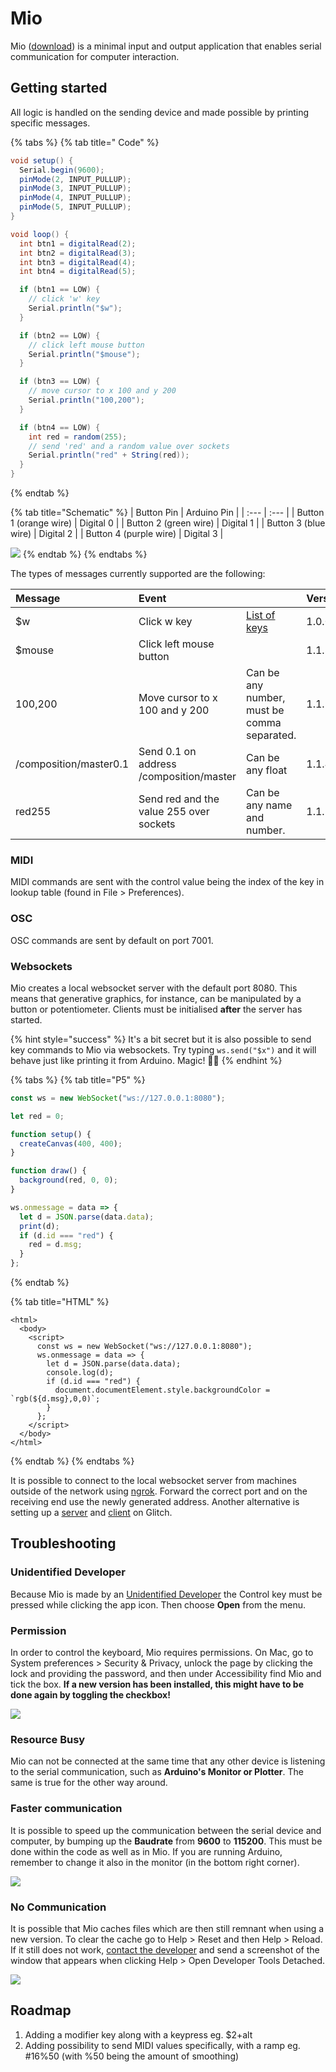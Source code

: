 # Mio

Mio \([download](https://jonasjohansson.itch.io/mio)\) is a minimal input and output application that enables serial communication for computer interaction.

## Getting started

 All logic is handled on the sending device and made possible by printing specific messages.

{% tabs %}
{% tab title=" Code" %}
```csharp
void setup() {
  Serial.begin(9600);
  pinMode(2, INPUT_PULLUP);
  pinMode(3, INPUT_PULLUP);
  pinMode(4, INPUT_PULLUP);
  pinMode(5, INPUT_PULLUP);
}

void loop() {
  int btn1 = digitalRead(2);
  int btn2 = digitalRead(3);
  int btn3 = digitalRead(4);
  int btn4 = digitalRead(5);

  if (btn1 == LOW) {
    // click 'w' key
    Serial.println("$w");
  }

  if (btn2 == LOW) {
    // click left mouse button
    Serial.println("$mouse");
  }

  if (btn3 == LOW) {
    // move cursor to x 100 and y 200
    Serial.println("100,200");
  }

  if (btn4 == LOW) {
    int red = random(255);
    // send 'red' and a random value over sockets
    Serial.println("red" + String(red));
  }
}
```
{% endtab %}

{% tab title="Schematic" %}
| Button Pin  | Arduino Pin |
| :--- | :--- |
| Button 1 \(orange wire\) | Digital 0 |
| Button 2 \(green wire\) | Digital 1 |
| Button 3 \(blue wire\) | Digital 2 |
| Button 4 \(purple wire\) | Digital 3 |

![](../.gitbook/assets/image%20%287%29.png)
{% endtab %}
{% endtabs %}

The types of messages currently supported are the following:

| Message | Event |  | Version |
| :--- | :--- | :--- | :--- |
| $w | Click w key | [List of keys](https://robotjs.io/docs/syntax#keys) | 1.0.0 |
| $mouse | Click left mouse button |  | 1.1.3 |
| 100,200 | Move cursor to x 100 and y 200 | Can be any number, must be comma separated. | 1.1.3 |
| /composition/master0.1 | Send 0.1 on address /composition/master | Can be any float | 1.1.4 |
| red255 | Send red and the value 255 over sockets | Can be any name and number. | 1.1.1 |

### MIDI

MIDI commands are sent with the control value being the index of the key in lookup table \(found in File &gt; Preferences\). 

### OSC

OSC commands are sent by default on port 7001.

### Websockets

Mio creates a local websocket server with the default port 8080. This means that generative graphics, for instance, can be manipulated by a button or potentiometer. Clients must be initialised **after** the server has started.

{% hint style="success" %}
It's a bit secret but it is also possible to send key commands to Mio via websockets. Try typing `ws.send("$x")` and it will behave just like printing it from Arduino. Magic! 🧝🏽
{% endhint %}

{% tabs %}
{% tab title="P5" %}
```javascript
const ws = new WebSocket("ws://127.0.0.1:8080");

let red = 0;

function setup() {
  createCanvas(400, 400);
}

function draw() {
  background(red, 0, 0);
}

ws.onmessage = data => {
  let d = JSON.parse(data.data);
  print(d);
  if (d.id === "red") {
    red = d.msg;
  }
};
```
{% endtab %}

{% tab title="HTML" %}
```markup
<html>
  <body>
    <script>
      const ws = new WebSocket("ws://127.0.0.1:8080");
      ws.onmessage = data => {
        let d = JSON.parse(data.data);
        console.log(d);
        if (d.id === "red") {
          document.documentElement.style.backgroundColor = `rgb(${d.msg},0,0)`;
        }
      };
    </script>
  </body>
</html>
```
{% endtab %}
{% endtabs %}

It is possible to connect to the local websocket server from machines outside of the network using [ngrok](https://ngrok.com/docs). Forward the correct port and on the receiving end use the newly generated address. Another alternative is setting up a [server](https://glitch.com/~mio-server) and [client](https://glitch.com/~mio-client) on Glitch.

## Troubleshooting

### Unidentified Developer

Because Mio is made by an [Unidentified Developer](https://jonasjohansson.se/) the Control key must be pressed while clicking the app icon. Then choose **Open** from the menu.

### Permission

In order to control the keyboard, Mio requires permissions. On Mac, go to System preferences &gt; Security & Privacy, unlock the page by clicking the lock and providing the password, and then under Accessibility find Mio and tick the box. **If a new version has been installed, this might have to be done again by toggling the checkbox!**

![](../.gitbook/assets/permissions.png)

### Resource Busy

Mio can not be connected at the same time that any other device is listening to the serial communication, such as **Arduino's Monitor or Plotter**. The same is true for the other way around.

### Faster communication

It is possible to speed up the communication between the serial device and computer, by bumping up the **Baudrate** from **9600** to **115200**. This must be done within the code as well as in Mio. If you are running Arduino, remember to change it also in the monitor \(in the bottom right corner\).

![](../.gitbook/assets/serial.png)

### No Communication

It is possible that Mio caches files which are then still remnant when using a new version. To clear the cache go to Help &gt; Reset and then Help &gt; Reload. If it still does not work, [contact the developer](https://jonasjohansson.se/) and send a screenshot of the window that appears when clicking Help &gt; Open Developer Tools Detached.

![](../.gitbook/assets/resetreload%20%281%29.png)

## Roadmap

1. Adding a modifier key along with a keypress eg. $2+alt
2. Adding possibility to send MIDI values specifically, with a ramp eg. \#16%50 \(with %50 being the amount of smoothing\)

